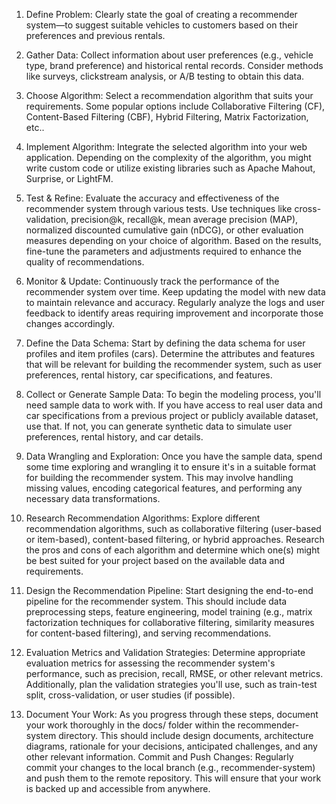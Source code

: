 1. Define Problem: Clearly state the goal of creating a recommender system—to suggest suitable vehicles to customers based on their preferences and previous rentals.

2. Gather Data: Collect information about user preferences (e.g., vehicle type, brand preference) and historical rental records. Consider methods like surveys, 
clickstream analysis, or A/B testing to obtain this data.

3. Choose Algorithm: Select a recommendation algorithm that suits your requirements. Some popular options include Collaborative Filtering (CF), Content-Based Filtering (CBF),
 Hybrid Filtering, Matrix Factorization, etc..

4. Implement Algorithm: Integrate the selected algorithm into your web application. Depending on the complexity of the algorithm, you might write custom code 
or utilize existing libraries such as Apache Mahout, Surprise, or LightFM.

5. Test & Refine: Evaluate the accuracy and effectiveness of the recommender system through various tests. Use techniques like cross-validation, precision@k, recall@k, 
mean average precision (MAP), normalized discounted cumulative gain (nDCG), or other evaluation measures depending on your choice of algorithm. Based on the results, 
fine-tune the parameters and adjustments required to enhance the quality of recommendations.

6. Monitor & Update: Continuously track the performance of the recommender system over time. Keep updating the model with new data to maintain relevance and accuracy.
Regularly analyze the logs and user feedback to identify areas requiring improvement and incorporate those changes accordingly.



1. Define the Data Schema: Start by defining the data schema for user profiles and item profiles (cars). Determine the attributes and features that will be relevant for building the recommender system, such as user preferences, rental history, car specifications, and features.
2. Collect or Generate Sample Data: To begin the modeling process, you'll need sample data to work with. If you have access to real user data and car specifications from a previous project or publicly available dataset, use that. If not, you can generate synthetic data to simulate user preferences, rental history, and car details.
3. Data Wrangling and Exploration: Once you have the sample data, spend some time exploring and wrangling it to ensure it's in a suitable format for building the recommender system. This may involve handling missing values, encoding categorical features, and performing any necessary data transformations.
4. Research Recommendation Algorithms: Explore different recommendation algorithms, such as collaborative filtering (user-based or item-based), content-based filtering, or hybrid approaches. Research the pros and cons of each algorithm and determine which one(s) might be best suited for your project based on the available data and requirements.
5. Design the Recommendation Pipeline: Start designing the end-to-end pipeline for the recommender system. This should include data preprocessing steps, feature engineering, model training (e.g., matrix factorization techniques for collaborative filtering, similarity measures for content-based filtering), and serving recommendations.
6. Evaluation Metrics and Validation Strategies: Determine appropriate evaluation metrics for assessing the recommender system's performance, such as precision, recall, RMSE, or other relevant metrics. Additionally, plan the validation strategies you'll use, such as train-test split, cross-validation, or user studies (if possible).
7. Document Your Work: As you progress through these steps, document your work thoroughly in the docs/ folder within the recommender-system directory. This should include design documents, architecture diagrams, rationale for your decisions, anticipated challenges, and any other relevant information.
Commit and Push Changes: Regularly commit your changes to the local branch (e.g., recommender-system) and push them to the remote repository. This will ensure that your work is backed up and accessible from anywhere.
